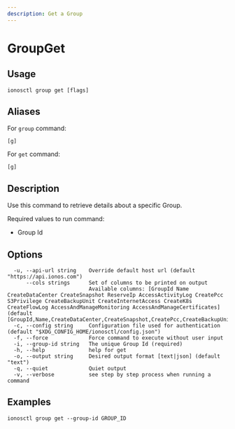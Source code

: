 ```yaml
---
description: Get a Group
---
```


# GroupGet

## Usage

```text
ionosctl group get [flags]
```

## Aliases

For `group` command:

```text
[g]
```

For `get` command:

```text
[g]
```

## Description

Use this command to retrieve details about a specific Group.

Required values to run command:

* Group Id

## Options

```text
  -u, --api-url string    Override default host url (default "https://api.ionos.com")
      --cols strings      Set of columns to be printed on output 
                          Available columns: [GroupId Name CreateDataCenter CreateSnapshot ReserveIp AccessActivityLog CreatePcc S3Privilege CreateBackupUnit CreateInternetAccess CreateK8s CreateFlowLog AccessAndManageMonitoring AccessAndManageCertificates] (default [GroupId,Name,CreateDataCenter,CreateSnapshot,CreatePcc,CreateBackupUnit,CreateInternetAccess,CreateK8s,ReserveIp])
  -c, --config string     Configuration file used for authentication (default "$XDG_CONFIG_HOME/ionosctl/config.json")
  -f, --force             Force command to execute without user input
  -i, --group-id string   The unique Group Id (required)
  -h, --help              help for get
  -o, --output string     Desired output format [text|json] (default "text")
  -q, --quiet             Quiet output
  -v, --verbose           see step by step process when running a command
```

## Examples

```text
ionosctl group get --group-id GROUP_ID
```

